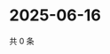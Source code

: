 # 2025-06-16

共 0 条

<!-- BEGIN ZHIHUQUESTIONS -->
<!-- 最后更新时间 Mon Jun 16 2025 03:08:41 GMT+0800 (China Standard Time) -->

<!-- END ZHIHUQUESTIONS -->
